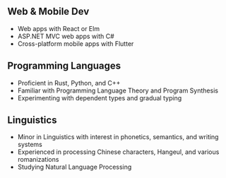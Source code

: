 ## Web & Mobile Dev
* Web apps with React or Elm
* ASP.NET MVC web apps with C#
* Cross-platform mobile apps with Flutter

## Programming Languages
* Proficient in Rust, Python, and C++
* Familiar with Programming Language Theory and Program Synthesis
* Experimenting with dependent types and gradual typing

## Linguistics
* Minor in Linguistics with interest in phonetics, semantics, and writing systems
* Experienced in processing Chinese characters, Hangeul, and various romanizations
* Studying Natural Language Processing
